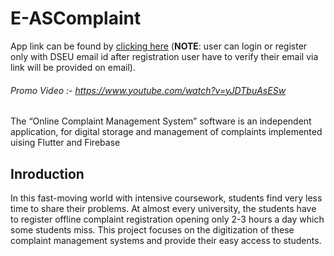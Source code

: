 # E-ASComplaint

App link can be found by [clicking here](https://drive.google.com/file/d/1SN5V_c4d26h9QWtSSKGuLWQjqY4GjNKG/view?usp=share_link)  (**NOTE**: user can login or register only with DSEU email id after registration user have to verify their email via link will be provided on email).

###### Promo Video :- https://www.youtube.com/watch?v=yJDTbuAsESw

The “Online Complaint Management System” software is an independent application, for digital storage and management of complaints implemented uising Flutter and Firebase

## Inroduction 

In this fast-moving world with intensive coursework, students find very less time to share their problems. At almost every university, the students have to register offline complaint registration opening only 2-3 hours a day which some students miss. This project focuses on the digitization of these complaint management systems and provide their easy access to students.



